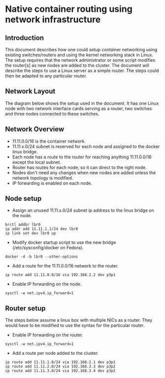 Native container routing using network infrastructure
==========================================================

Introduction
----------------------------------------------------------
This document describes how one could setup container networking using existing switches/routers and using
the kernel networking stack in Linux. The setup requires that the network administrator or some script
modifies the router[s] as new nodes are added to the cluster. The document will describe the steps to
use a Linux server as a simple router. The steps could then be adapted to any particular router.


Network Layout
----------------------------------------------------------
The diagram below shows the setup used in the document. It has one Linux node with two network interface
cards serving as a router, two switches and three nodes connected to these switches. 


Network Overview
----------------------------------------------------------
* 11.11.0.0/16 is the container network.
* 11.11.x.0/24 subnet is reserved for each node and assigned to the docker linux bridge.
* Each node has a route to the router for reaching anything 11.11.0.0/16 except the local subnet.
* Router has routes for each node, so it can direct to the right node.
* Nodes don't need any changes when new nodes are added unless the network topology is modified.
* IP forwarding is enabled on each node.


Node setup
-----------------------------------------------------------
* Assign an unused 11.11.x.0/24 subnet ip address to the linux bridge on the node.
```
brctl addbr lbr0
ip addr add 11.11.1.1/24 dev lbr0
ip link set dev lbr0 up
```
* Modify docker startup script to use the new bridge (/etc/sysconfig/docker on Fedora).
```
docker -d -b lbr0 --other-options
```
* Add a route for the 11.11.0.0/16 network to the router.
```
ip route add 11.11.0.0/16 via 192.168.2.2 dev p3p1
```
* Enable IP forwarding on the node.
```
sysctl -w net.ipv4.ip_forward=1
```

Router setup
---------------------------------------------------------------
The steps below assume a linux box with multiple NICs as a router.
They would have to be modified to use the syntax for the particular router.

* Enable IP forwarding on the router.
```
sysctl -w net.ipv4.ip_forward=1
```
* Add a route per node added to the cluster.
```
ip route add 11.11.1.0/24 via 192.168.2.1 dev p3p1 
ip route add 11.11.2.0/24 via 192.168.3.3 dev p3p2 
ip route add 11.11.3.0/24 via 192.168.3.4 dev p3p2 
```

